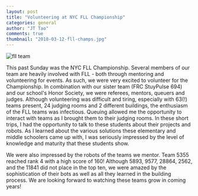 ```yaml
---
layout: post
title: "Volunteering at NYC FLL Championship"
categories: general
author: "JT Tao"
comments: true
thumbnail: "2018-03-12-fll-champs.jpg"
---
```


![fll team](https://imgur.com/5rU4RRg.jpg)

This past Sunday was the NYC FLL Championship. Several members of our team are heavily involved with FLL - both through mentoring and volunteering for events. As such, we were very excited to volunteer for the Championship. In combination with our sister team (FRC StuyPulse 694) and our school's Honor Society, we were referees, mentors, queuers and judges. Although volunteering was difficult and tiring, especially with 63(!) teams present, 24 judging rooms and 2 different buildings, the enthusiasm of the FLL teams was infectious. Queuing allowed me the opportunity to interact with teams as I brought them to their judging rooms. In these short trips, I had the opportunity to talk to these students about their projects and robots. As I learned about the various solutions these elementary and middle schoolers came up with, I was seriously impressed by the level of knowledge and maturity that these students show.

We were also impressed by the robots of the teams we mentor. Team 5355 reached rank 4 with a high score of 160! Although 5893, 9577, 28864, 2562, and the 11841 did not place in the top ten, we were amazed by the sophistication of their bots as well as all they learned in the building process. We are looking forward to watching these teams grow in coming years!
